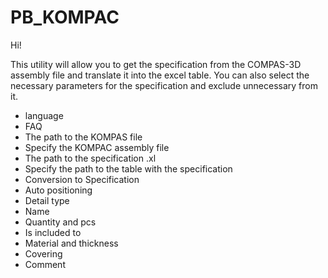 # PB_KOMPAC
 
 Hi!
 
 This utility will allow you to get the specification from the COMPAS-3D assembly file and translate it into the excel table. You can also select the necessary parameters for the specification and exclude unnecessary from it.

* language 
* FAQ 
* The path to the KOMPAS file 
* Specify the KOMPAC assembly file 
* The path to the specification .xl 
* Specify the path to the table with the specification 
* Conversion to Specification 
* Auto positioning
* Detail type
* Name 
* Quantity and pcs 
* Is included to
* Material and thickness
* Covering
* Comment

